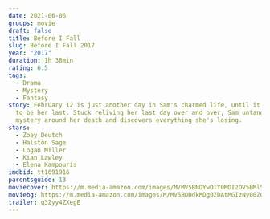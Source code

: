 ```yaml
---
date: 2021-06-06
groups: movie
draft: false
title: Before I Fall
slug: Before I Fall 2017
year: "2017"
duration: 1h 38min
rating: 6.5
tags:
  - Drama
  - Mystery
  - Fantasy
story: February 12 is just another day in Sam's charmed life, until it turns out
  to be her last. Stuck reliving her last day over and over, Sam untangles the
  mystery around her death and discovers everything she's losing.
stars:
  - Zoey Deutch
  - Halston Sage
  - Logan Miller
  - Kian Lawley
  - Elena Kampouris
imdbid: tt1691916
parentsguide: 13
moviecover: https://m.media-amazon.com/images/M/MV5BNDYwOTY0MDI2OV5BMl5BanBnXkFtZTgwOTE5NzM2MDI@._V1_FMjpg_UY720_.jpg
moviebg: https://m.media-amazon.com/images/M/MV5BODdkMDg0ZDAtMGIzNy00ZGFhLWJiOTYtZGJkNjVmZTViMWExXkEyXkFqcGdeQXVyOTc5MDI5NjE@._V1_FMjpg_UX1280_.jpg
trailer: q3Zyy4ZXegE
---
```

